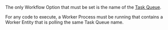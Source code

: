 The only Workflow Option that must be set is the name of the [Task Queue](/docs/concepts/what-is-a-task-queue).

For any code to execute, a Worker Process must be running that contains a Worker Entity that is polling the same Task Queue name.
